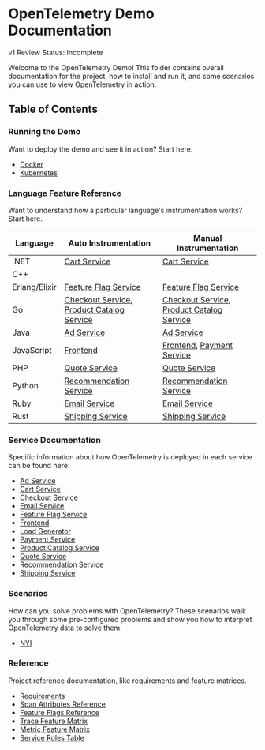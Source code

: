 # OpenTelemetry Demo Documentation

v1 Review Status: Incomplete

Welcome to the OpenTelemetry Demo! This folder contains overall documentation
for the project, how to install and run it, and some scenarios you can use to
view OpenTelemetry in action.

## Table of Contents

### Running the Demo

Want to deploy the demo and see it in action? Start here.

- [Docker](./docker_deployment.md)
- [Kubernetes](./kubernetes_deployment.md)

### Language Feature Reference

Want to understand how a particular language's instrumentation works? Start
here.

| Language      | Auto Instrumentation                                                                                                | Manual Instrumentation                                                                                              |
|---------------|---------------------------------------------------------------------------------------------------------------------|---------------------------------------------------------------------------------------------------------------------|
| .NET          | [Cart Service](./services/cartservice.md)                                                                           | [Cart Service](./services/cartservice.md)                                                                           |
| C++           |                                                                                                                     |                                                                                                                     |
| Erlang/Elixir | [Feature Flag Service](./services/featureflagservice.md)                                                            | [Feature Flag Service](./services/featureflagservice.md)                                                            |
| Go            | [Checkout Service](./services/checkoutservice.md), [Product Catalog Service]( ./services/productcatalogservice.md ) | [Checkout Service](./services/checkoutservice.md), [Product Catalog Service]( ./services/productcatalogservice.md ) |
| Java          | [Ad Service](./services/adservice.md)                                                                               | [Ad Service](./services/adservice.md)                                                                               |
| JavaScript    | [Frontend]( ./services/frontend.md )                                                                                | [Frontend](./services/frontend.md), [Payment Service](./services/paymentservice.md)                                 |
| PHP           | [Quote Service](./services/quoteservice.md)                                                                         | [Quote Service](./services/quoteservice.md)                                                                         |
| Python        | [Recommendation Service](./services/recommendationservice.md)                                                       | [Recommendation Service](./services/recommendationservice.md)                                                       |
| Ruby          | [Email Service](./services/emailservice.md)                                                                         | [Email Service](./services/emailservice.md)                                                                         |
| Rust          | [Shipping Service](./services/shippingservice.md)                                                                   | [Shipping Service](./services/shippingservice.md)                                                                   |

### Service Documentation

Specific information about how OpenTelemetry is deployed in each service can be
found here:

- [Ad Service](./services/adservice.md)
- [Cart Service](./services/cartservice.md)
- [Checkout Service](./services/checkoutservice.md)
- [Email Service](./services/emailservice.md)
- [Feature Flag Service](./services/featureflagservice.md)
- [Frontend](./services/frontend.md)
- [Load Generator](./services/loadgenerator.md)
- [Payment Service](./services/paymentservice.md)
- [Product Catalog Service](./services/productcatalogservice.md)
- [Quote Service](./services/quoteservice.md)
- [Recommendation Service](./services/recommendationservice.md)
- [Shipping Service](./services/shippingservice.md)

### Scenarios

How can you solve problems with OpenTelemetry? These scenarios walk you through
some pre-configured problems and show you how to interpret OpenTelemetry data to
solve them.

- [NYI](./README.md)

### Reference

Project reference documentation, like requirements and feature matrices.

- [Requirements](./requirements/)
- [Span Attributes Reference](./manual_span_attributes.md)
- [Feature Flags Reference](./feature_flags.md)
- [Trace Feature Matrix](./trace_service_features.md)
- [Metric Feature Matrix](./metric_service_features.md)
- [Service Roles Table](./service_table.md)
